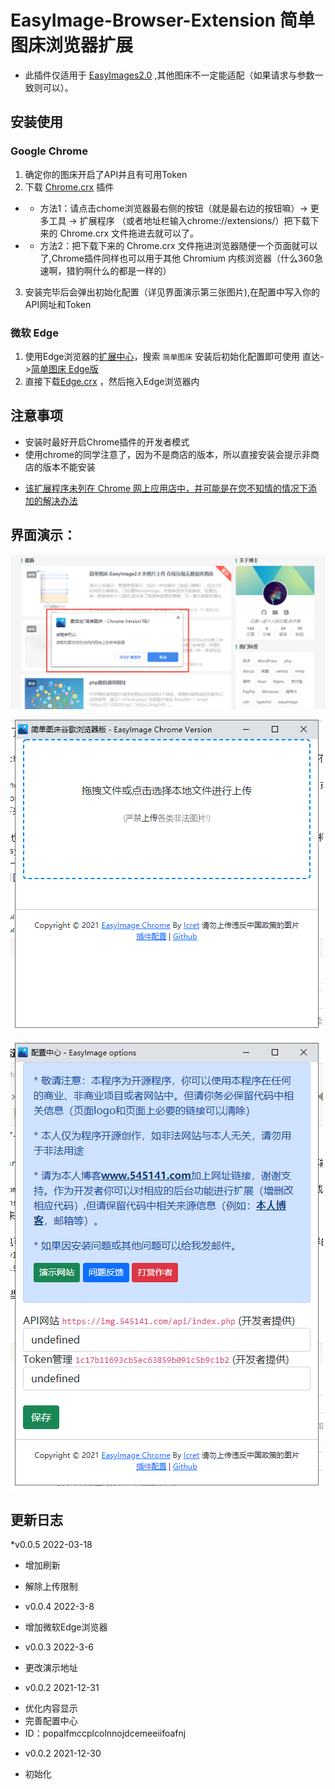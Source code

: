 # EasyImage-Browser-Extension 简单图床浏览器扩展

* 此插件仅适用于 [EasyImages2.0](https://github.com/icret/EasyImages2.0) ,其他图床不一定能适配（如果请求与参数一致则可以）。

## 安装使用
### Google Chrome
1. 确定你的图床开启了API并且有可用Token
2. 下载 [Chrome.crx](https://raw.githubusercontent.com/icret/EasyImage-Browser-Extension/main/Chrome.crx) 插件
- - 方法1：请点击chome浏览器最右侧的按钮（就是最右边的按钮嘛）-> 更多工具 -> 扩展程序 （或者地址栏输入chrome://extensions/）把下载下来的 Chrome.crx 文件拖进去就可以了。
- - 方法2：把下载下来的 Chrome.crx 文件拖进浏览器随便一个页面就可以了,Chrome插件同样也可以用于其他 Chromium 内核浏览器（什么360急速啊，猎豹啊什么的都是一样的）
3. 安装完毕后会弹出初始化配置（详见界面演示第三张图片),在配置中写入你的API网址和Token

### 微软 Edge
1. 使用Edge浏览器的[扩展中心](https://microsoftedge.microsoft.com)，搜索 `简单图床` 安装后初始化配置即可使用 直达->[简单图床 Edge版](https://microsoftedge.microsoft.com/addons/detail/hdafcoenpmebcjjcccojdlhfnndelefk)
2. 直接下载[Edge.crx](https://raw.githubusercontent.com/icret/EasyImage-Browser-Extension/main/Edge.crx) ，然后拖入Edge浏览器内

## 注意事项
- 安装时最好开启Chrome插件的开发者模式
- 使用chrome的同学注意了，因为不是商店的版本，所以直接安装会提示非商店的版本不能安装
* [该扩展程序未列在 Chrome 网上应用店中，并可能是在您不知情的情况下添加的解决办法](https://zhuanlan.zhihu.com/p/106343392) 

## 界面演示：
![简单图床配置中心](./README/595571957.png)

![简单图床谷歌插件上传界面](./README/225906016.png)

![简单图床配置中心](./README/2532516028.png)

## 更新日志

*v0.0.5 2022-03-18
* 增加刷新
* 解除上传限制

* v0.0.4 2022-3-8
- 增加微软Edge浏览器

* v0.0.3 2022-3-6
- 更改演示地址

* v0.0.2 2021-12-31
- 优化内容显示
- 完善配置中心
- ID：popalfmccplcolnnojdcemeeiifoafnj

* v0.0.2 2021-12-30
- 初始化